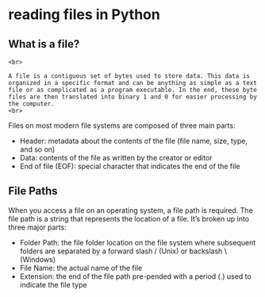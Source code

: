 # reading files in Python

 ## What is a file?

    <br>

    A file is a contiguous set of bytes used to store data. This data is organized in a specific format and can be anything as simple as a text file or as complicated as a program executable. In the end, these byte files are then translated into binary 1 and 0 for easier processing by the computer.
    <br>

 Files on most modern file systems are composed of three main parts:

  * Header: metadata about the contents of the file (file name, size, type, and so on)
  * Data: contents of the file as written by the creator or editor
  * End of file (EOF): special character that indicates the end of the file

  ## File Paths
  When you access a file on an operating system, a file path is required. The file path is a string that represents the location of a file. It’s broken up into three major parts:

* Folder Path: the file folder location on the file system where subsequent folders are separated by a forward slash / (Unix) or backslash \ (Windows)
* File Name: the actual name of the file
* Extension: the end of the file path pre-pended with a period (.) used to indicate the file type